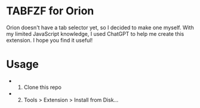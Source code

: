 # TABFZF for Orion

Orion doesn't have a tab selector yet, so I decided to make one myself. With my limited JavaScript knowledge, I used ChatGPT to help me create this extension. I hope you find it useful!

# Usage

- 1. Clone this repo
- 2. Tools > Extension > Install from Disk...
